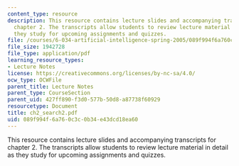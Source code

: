 ```yaml
---
content_type: resource
description: This resource contains lecture slides and accompanying transcripts for
  chapter 2. The transcripts allow students to review lecture material in detail as
  they study for upcoming assignments and quizzes.
file: /courses/6-034-artificial-intelligence-spring-2005/089f994f6a760c3c0b34e43dcd18ea60_ch2_search2.pdf
file_size: 1942728
file_type: application/pdf
learning_resource_types:
- Lecture Notes
license: https://creativecommons.org/licenses/by-nc-sa/4.0/
ocw_type: OCWFile
parent_title: Lecture Notes
parent_type: CourseSection
parent_uid: 427ff890-f3d0-577b-50d8-a87738f60929
resourcetype: Document
title: ch2_search2.pdf
uid: 089f994f-6a76-0c3c-0b34-e43dcd18ea60
---
```

This resource contains lecture slides and accompanying transcripts for chapter 2. The transcripts allow students to review lecture material in detail as they study for upcoming assignments and quizzes.